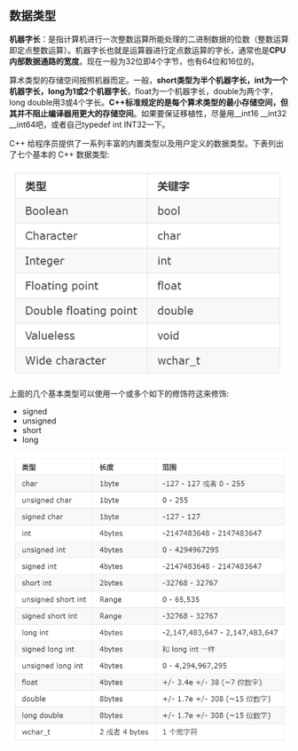 ## 数据类型

**机器字长**：是指计算机进行一次整数运算所能处理的二进制数据的位数（整数运算即定点整数运算）。机器字长也就是运算器进行定点数运算的字长，通常也是**CPU内部数据通路的宽度**。现在一般为32位即4个字节，也有64位和16位的。

算术类型的存储空间按照机器而定。一般，**short类型为半个机器字长，int为一个机器字长，long为1或2个机器字长**，float为一个机器字长，double为两个字，long double用3或4个字长。**C++标准规定的是每个算术类型的最小存储空间，但其并不阻止编译器用更大的存储空间**。如果要保证移植性，尽量用__int16 __int32 __int64吧，或者自己typedef int INT32一下。

C++ 给程序员提供了一系列丰富的内置类型以及用户定义的数据类型。下表列出了七个基本的 C++ 数据类型:

![](image/type0.png)

上面的几个基本类型可以使用一个或多个如下的修饰符这来修饰:

 - signed
 - unsigned
 - short
 - long

![](image/type1.png)

